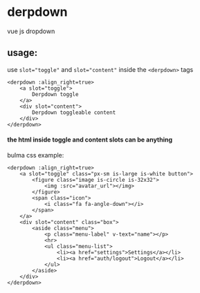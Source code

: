# derpdown
vue js dropdown

## usage:
use `slot="toggle"` and `slot="content"` inside the `<derpdown>` tags
```
<derpdown :align_right=true>
    <a slot="toggle">
        Derpdown toggle
    </a>
    <div slot="content">
        Derpdown toggleable content
    </div>
</derpdown>
```


#### the html inside toggle and content slots can be anything
bulma css example:
```
<derpdown :align_right=true>
    <a slot="toggle" class="px-sm is-large is-white button">
        <figure class="image is-circle is-32x32">
            <img :src="avatar_url"></img>
        </figure>
        <span class="icon">
            <i class="fa fa-angle-down"></i>
        </span>
    </a>
    <div slot="content" class="box">
        <aside class="menu">
            <p class="menu-label" v-text="name"></p>
            <hr>
            <ul class="menu-list">
                <li><a href="settings">Settings</a></li>
                <li><a href="auth/logout">Logout</a></li>
            </ul>
        </aside>
    </div>
</derpdown>

```
